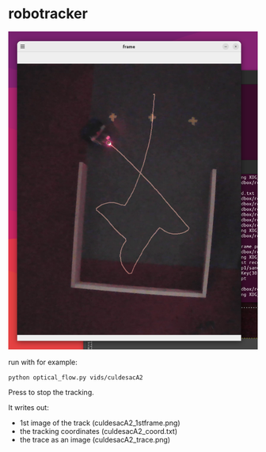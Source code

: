 # robotracker

![alt tag](screenshot.png)

run with for example:

```
python optical_flow.py vids/culdesacA2
```

Press <Esc> to stop the tracking.

It writes out:

 - 1st image of the track (culdesacA2_1stframe.png)
 - the tracking coordinates (culdesacA2_coord.txt)
 - the trace as an image (culdesacA2_trace.png)

